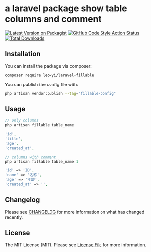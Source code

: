# a laravel package show table columns and comment

[![Latest Version on Packagist](https://img.shields.io/packagist/v/leo-yi/laravel-fillable.svg?style=flat-square)](https://packagist.org/packages/leo-yi/laravel-fillable)
[![GitHub Code Style Action Status](https://img.shields.io/github/workflow/status/leo-yi/laravel-fillable/Check%20&%20fix%20styling?label=code%20style)](https://github.com/leo-yi/laravel-fillable/actions?query=workflow%3A"Check+%26+fix+styling"+branch%3Amain)
[![Total Downloads](https://img.shields.io/packagist/dt/leo-yi/laravel-fillable.svg?style=flat-square)](https://packagist.org/packages/leo-yi/laravel-fillable)

## Installation

You can install the package via composer:

```bash
composer require leo-yi/laravel-fillable
```

You can publish the config file with:
```bash
php artisan vendor:publish --tag="fillable-config"
```

## Usage

```php
// only columns
php artisan fillable table_name

'id',
'title',
'age',
'created_at',

// columns with comment
php artisan fillable table_name 1

'id' => 'ID',
'name' => '名称',
'age' => '年龄',
'created_at' => '',
```

## Changelog

Please see [CHANGELOG](CHANGELOG.md) for more information on what has changed recently.

## License

The MIT License (MIT). Please see [License File](LICENSE.md) for more information.

